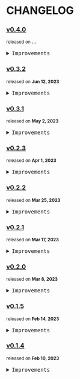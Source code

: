 # CHANGELOG

### [v0.4.0](https://github.com/cartesiancs/nugget-app)

<sup>released on **...**</sup>

<details>
<summary><kbd>Improvements</kbd> </summary>

- **misc**: 3번째 리팩토링
- **misc**: 전체 TypeScript 전환, ce에서 litjs 전환, electron ipc 개선, renderer.js 및 프론트엔드 레거시 제거, 상태관리 적용, 컨트롤러 로직 분리 설계 적용, 타임라인 canvas 전환, 그 외 다수 버그 해결 및 리팩토링 진행.

</details>

### [v0.3.2](https://github.com/cartesiancs/nugget-release/releases/tag/v0.3.2)

<sup>released on **Jun 12, 2023**</sup>

<details>
<summary><kbd>Improvements</kbd> </summary>

- **misc**: 자잘한 버그 수정

</details>

### [v0.3.1](https://github.com/cartesiancs/nugget-release/releases/tag/v0.3.1)

<sup>released on **May 2, 2023**</sup>

<details>
<summary><kbd>Improvements</kbd> </summary>

- **misc**: update

</details>

### [v0.2.3](https://github.com/cartesiancs/nugget-release/releases/tag/v0.2.3)

<sup>released on **Apr 1, 2023**</sup>

<details>
<summary><kbd>Improvements</kbd> </summary>

- **misc**: update

</details>

### [v0.2.2](https://github.com/cartesiancs/nugget-release/releases/tag/v0.2.2)

<sup>released on **Mar 25, 2023**</sup>

<details>
<summary><kbd>Improvements</kbd> </summary>

- **misc**: update

</details>

### [v0.2.1](https://github.com/cartesiancs/nugget-release/releases/tag/v0.2.1)

<sup>released on **Mar 17, 2023**</sup>

<details>
<summary><kbd>Improvements</kbd> </summary>

- **misc**: update

</details>

### [v0.2.0](https://github.com/cartesiancs/nugget-release/releases/tag/v0.2.0)

<sup>released on **Mar 8, 2023**</sup>

<details>
<summary><kbd>Improvements</kbd> </summary>

- **misc**: update

</details>

### [v0.1.5](https://github.com/cartesiancs/nugget-release/releases/tag/v0.1.5)

<sup>released on **Feb 14, 2023**</sup>

<details>
<summary><kbd>Improvements</kbd> </summary>

- **misc**: update

</details>

### [v0.1.4](https://github.com/cartesiancs/nugget-release/releases/tag/v0.1.4)

<sup>released on **Feb 10, 2023**</sup>

<details>
<summary><kbd>Improvements</kbd> </summary>

- **misc**: update

</details>
